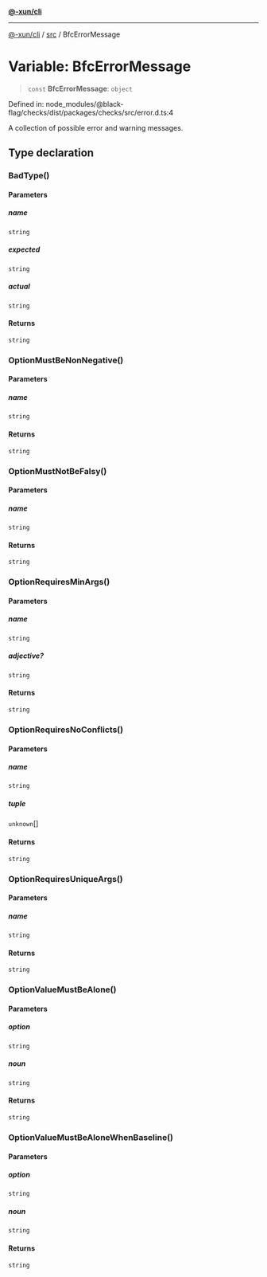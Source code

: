[**@-xun/cli**](../../README.md)

***

[@-xun/cli](../../README.md) / [src](../README.md) / BfcErrorMessage

# Variable: BfcErrorMessage

> `const` **BfcErrorMessage**: `object`

Defined in: node\_modules/@black-flag/checks/dist/packages/checks/src/error.d.ts:4

A collection of possible error and warning messages.

## Type declaration

### BadType()

#### Parameters

##### name

`string`

##### expected

`string`

##### actual

`string`

#### Returns

`string`

### OptionMustBeNonNegative()

#### Parameters

##### name

`string`

#### Returns

`string`

### OptionMustNotBeFalsy()

#### Parameters

##### name

`string`

#### Returns

`string`

### OptionRequiresMinArgs()

#### Parameters

##### name

`string`

##### adjective?

`string`

#### Returns

`string`

### OptionRequiresNoConflicts()

#### Parameters

##### name

`string`

##### tuple

`unknown`[]

#### Returns

`string`

### OptionRequiresUniqueArgs()

#### Parameters

##### name

`string`

#### Returns

`string`

### OptionValueMustBeAlone()

#### Parameters

##### option

`string`

##### noun

`string`

#### Returns

`string`

### OptionValueMustBeAloneWhenBaseline()

#### Parameters

##### option

`string`

##### noun

`string`

#### Returns

`string`
